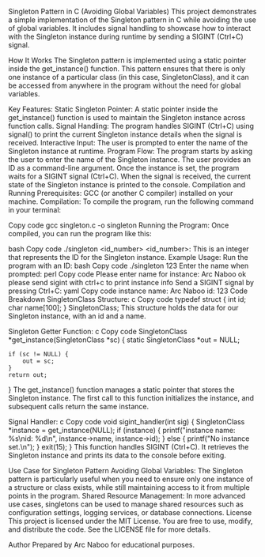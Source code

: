 Singleton Pattern in C (Avoiding Global Variables)
This project demonstrates a simple implementation of the Singleton pattern in C while avoiding the use of global variables. It includes signal handling to showcase how to interact with the Singleton instance during runtime by sending a SIGINT (Ctrl+C) signal.

How It Works
The Singleton pattern is implemented using a static pointer inside the get_instance() function. This pattern ensures that there is only one instance of a particular class (in this case, SingletonClass), and it can be accessed from anywhere in the program without the need for global variables.

Key Features:
Static Singleton Pointer: A static pointer inside the get_instance() function is used to maintain the Singleton instance across function calls.
Signal Handling: The program handles SIGINT (Ctrl+C) using signal() to print the current Singleton instance details when the signal is received.
Interactive Input: The user is prompted to enter the name of the Singleton instance at runtime.
Program Flow:
The program starts by asking the user to enter the name of the Singleton instance.
The user provides an ID as a command-line argument.
Once the instance is set, the program waits for a SIGINT signal (Ctrl+C).
When the signal is received, the current state of the Singleton instance is printed to the console.
Compilation and Running
Prerequisites:
GCC (or another C compiler) installed on your machine.
Compilation:
To compile the program, run the following command in your terminal:

Copy code
gcc singleton.c -o singleton
Running the Program:
Once compiled, you can run the program like this:

bash
Copy code
./singleton <id_number>
<id_number>: This is an integer that represents the ID for the Singleton instance.
Example Usage:
Run the program with an ID:
bash
Copy code
./singleton 123
Enter the name when prompted:
perl
Copy code
Please enter name for instance: Arc Naboo
ok please send sigint with ctrl+c to print instance info
Send a SIGINT signal by pressing Ctrl+C:
yaml
Copy code
instance name: Arc Naboo
id: 123
Code Breakdown
SingletonClass Structure:
c
Copy code
typedef struct {
    int id;
    char name[100];
} SingletonClass;
This structure holds the data for our Singleton instance, with an id and a name.

Singleton Getter Function:
c
Copy code
SingletonClass *get_instance(SingletonClass *sc) {
    static SingletonClass *out = NULL;
    
    if (sc != NULL) {
        out = sc;
    }
    return out;
}
The get_instance() function manages a static pointer that stores the Singleton instance. The first call to this function initializes the instance, and subsequent calls return the same instance.

Signal Handler:
c
Copy code
void sigint_handler(int sig) {
    SingletonClass *instance = get_instance(NULL);
    if (instance) {
        printf("instance name: %s\nid: %d\n", instance->name, instance->id);
    } else {
        printf("No instance set.\n");
    }
    exit(15);
}
This function handles SIGINT (Ctrl+C). It retrieves the Singleton instance and prints its data to the console before exiting.

Use Case for Singleton Pattern
Avoiding Global Variables: The Singleton pattern is particularly useful when you need to ensure only one instance of a structure or class exists, while still maintaining access to it from multiple points in the program.
Shared Resource Management: In more advanced use cases, singletons can be used to manage shared resources such as configuration settings, logging services, or database connections.
License
This project is licensed under the MIT License. You are free to use, modify, and distribute the code. See the LICENSE file for more details.

Author
Prepared by Arc Naboo for educational purposes.
